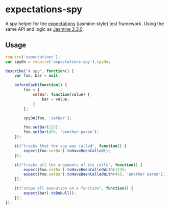 # expectations-spy
A spy helper for the [expectations](https://github.com/spmason/expectations) (jasmine-style) test framework.
Using the same API and logic as [Jasmine 2.3.0](https://github.com/jasmine/jasmine).

## Usage

```javascript
require('expectations');
var spyOn = require('expectations-spy').spyOn;

describe("A spy", function() {
    var foo, bar = null;

    beforeEach(function() {
        foo = {
            setBar: function(value) {
                bar = value;
            }
        };

        spyOn(foo, 'setBar');

        foo.setBar(123);
        foo.setBar(456, 'another param');
    });

    it("tracks that the spy was called", function() {
        expect(foo.setBar).toHaveBeenCalled();
    });

    it("tracks all the arguments of its calls", function() {
        expect(foo.setBar).toHaveBeenCalledWith(123);
        expect(foo.setBar).toHaveBeenCalledWith(456, 'another param');
    });

    it("stops all execution on a function", function() {
        expect(bar).toBeNull();
    });
});
```
